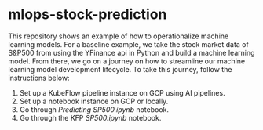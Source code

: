 # mlops-stock-prediction

This repository shows an example of how to operationalize machine learning models. For a baseline example, we take the stock market data of S&P500 from using the YFinance api in Python and build a machine learning model. From there, we go on a journey on how to streamline our machine learning model development lifecycle. To take this journey, follow the instructions below:

1. Set up a KubeFlow pipeline instance on GCP using AI pipelines.
2. Set up a notebook instance on GCP or locally.
3. Go through *Predicting SP500.ipynb* notebook.
4. Go through the KFP *SP500.ipynb* notebook.
